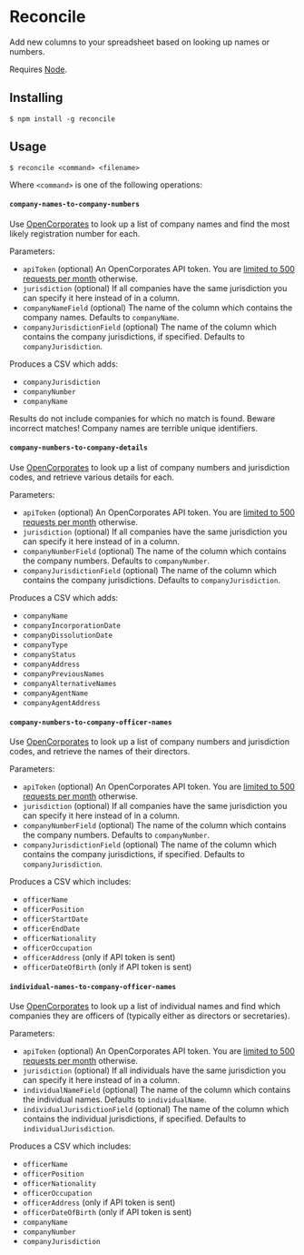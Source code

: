 Reconcile
=========

Add new columns to your spreadsheet based on looking up names or numbers.

Requires [Node](http://nodejs.org/).


Installing
----------

    $ npm install -g reconcile


Usage
-----

    $ reconcile <command> <filename>

Where `<command>` is one of the following operations:


#### `company-names-to-company-numbers`

Use [OpenCorporates](https://opencorporates.com/) to look up a list of company names and find the most likely registration number for each.

Parameters:
* `apiToken` (optional) An OpenCorporates API token. You are [limited to 500 requests per month](https://api.opencorporates.com/documentation/API-Reference#usage_limits) otherwise.
* `jurisdiction` (optional) If all companies have the same jurisdiction you can specify it here instead of in a column.
* `companyNameField` (optional) The name of the column which contains the company names. Defaults to `companyName`.
* `companyJurisdictionField` (optional) The name of the column which contains the company jurisdictions, if specified. Defaults to `companyJurisdiction`.

Produces a CSV which adds:

* `companyJurisdiction`
* `companyNumber`
* `companyName`

Results do not include companies for which no match is found. Beware incorrect matches! Company names are terrible unique identifiers.


#### `company-numbers-to-company-details`

Use [OpenCorporates](https://opencorporates.com/) to look up a list of company numbers and jurisdiction codes, and retrieve various details for each.

Parameters:
* `apiToken` (optional) An OpenCorporates API token. You are [limited to 500 requests per month](https://api.opencorporates.com/documentation/API-Reference#usage_limits) otherwise.
* `jurisdiction` (optional) If all companies have the same jurisdiction you can specify it here instead of in a column.
* `companyNumberField` (optional) The name of the column which contains the company numbers. Defaults to `companyNumber`.
* `companyJurisdictionField` (optional) The name of the column which contains the company jurisdictions. Defaults to `companyJurisdiction`.

Produces a CSV which adds:
* `companyName`
* `companyIncorporationDate`
* `companyDissolutionDate`
* `companyType`
* `companyStatus`
* `companyAddress`
* `companyPreviousNames`
* `companyAlternativeNames`
* `companyAgentName`
* `companyAgentAddress`


#### `company-numbers-to-company-officer-names`

Use [OpenCorporates](https://opencorporates.com/) to look up a list of company numbers and jurisdiction codes, and retrieve the names of their directors.

Parameters:
* `apiToken` (optional) An OpenCorporates API token. You are [limited to 500 requests per month](https://api.opencorporates.com/documentation/API-Reference#usage_limits) otherwise.
* `jurisdiction` (optional) If all companies have the same jurisdiction you can specify it here instead of in a column.
* `companyNumberField` (optional) The name of the column which contains the company numbers. Defaults to `companyNumber`.
* `companyJurisdictionField` (optional) The name of the column which contains the company jurisdictions, if specified. Defaults to `companyJurisdiction`.

Produces a CSV which includes:
* `officerName`
* `officerPosition`
* `officerStartDate`
* `officerEndDate`
* `officerNationality`
* `officerOccupation`
* `officerAddress` (only if API token is sent)
* `officerDateOfBirth` (only if API token is sent)


#### `individual-names-to-company-officer-names`

Use [OpenCorporates](https://opencorporates.com/) to look up a list of individual names and find which companies they are officers of (typically either as directors or secretaries).

Parameters:
* `apiToken` (optional) An OpenCorporates API token. You are [limited to 500 requests per month](https://api.opencorporates.com/documentation/API-Reference#usage_limits) otherwise.
* `jurisdiction` (optional) If all individuals have the same jurisdiction you can specify it here instead of in a column.
* `individualNameField` (optional) The name of the column which contains the individual names. Defaults to `individualName`.
* `individualJurisdictionField` (optional) The name of the column which contains the individual jurisdictions, if specified. Defaults to `individualJurisdiction`.

Produces a CSV which includes:
* `officerName`
* `officerPosition`
* `officerNationality`
* `officerOccupation`
* `officerAddress` (only if API token is sent)
* `officerDateOfBirth` (only if API token is sent)
* `companyName`
* `companyNumber`
* `companyJurisdiction`
